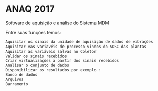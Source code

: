 # ANAQ 2017
Software de aquisição e análise do Sistema MDM

Entre suas funções temos:
```sh
Aquisitar os sinais da unidade de aquisição de dados de vibrações
Aquisitar vas variavéis de processo vindos do SDSC das plantas
Aquisitar as variáveis salvas no Coletor
Validar os sinais recebidos
Criar virtualizações a partir dos sinais recebidos
Analisar o conjunto de dados
Disponibilizar os resultados por exemplo :
Banco de dados
Arquivos
Barramento
```
